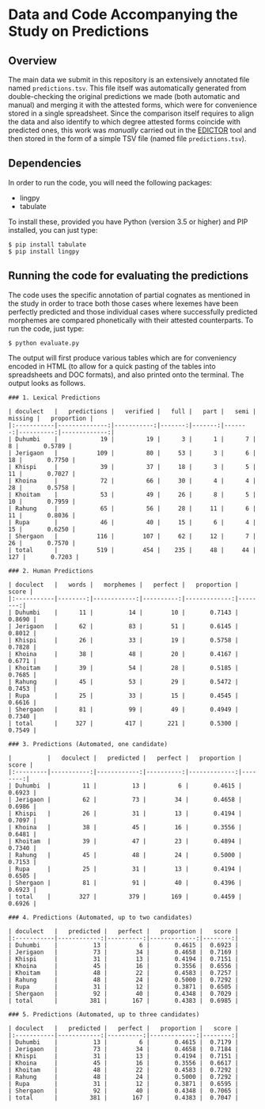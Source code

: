 # Data and Code Accompanying the Study on Predictions

## Overview

The main data we submit in this repository is an extensively annotated file named `predictions.tsv`. This file itself was automatically generated from double-checking the original predictions we made (both automatic and manual) and merging it with the attested forms, which were for convenience stored in a single spreadsheet. Since the comparison itself requires to align the data and also identify to which degree attested forms coincide with predicted ones, this work was *manually* carried out in the [EDICTOR](https://digling.org/edictor/) tool and then stored in the form of a simple TSV file (named file `predictions.tsv`). 

## Dependencies

In order to run the code, you will need the following packages:

* lingpy
* tabulate

To install these, provided you have Python (version 3.5 or higher) and PIP installed, you can just type:

```
$ pip install tabulate
$ pip install lingpy
```

## Running the code for evaluating the predictions

The code uses the specific annotation of partial cognates as mentioned in the study in order to trace both those cases where lexemes have been perfectly predicted and those individual cases where successfully predicted morphemes are compared phonetically with their attested counterparts. To run the code, just type:

```
$ python evaluate.py
```

The output will first produce various tables which are for conveniency encoded in HTML (to allow for a quick pasting of the tables into spreadsheets and DOC formats), and also printed onto the terminal. The output looks as follows.

```
### 1. Lexical Predictions

| doculect   |   predictions |   verified |   full |   part |   semi |   missing |   proportion |
|:-----------|--------------:|-----------:|-------:|-------:|-------:|----------:|-------------:|
| Duhumbi    |            19 |         19 |      3 |      1 |      7 |         8 |       0.5789 |
| Jerigaon   |           109 |         80 |     53 |      3 |      6 |        18 |       0.7750 |
| Khispi     |            39 |         37 |     18 |      3 |      5 |        11 |       0.7027 |
| Khoina     |            72 |         66 |     30 |      4 |      4 |        28 |       0.5758 |
| Khoitam    |            53 |         49 |     26 |      8 |      5 |        10 |       0.7959 |
| Rahung     |            65 |         56 |     28 |     11 |      6 |        11 |       0.8036 |
| Rupa       |            46 |         40 |     15 |      6 |      4 |        15 |       0.6250 |
| Shergaon   |           116 |        107 |     62 |     12 |      7 |        26 |       0.7570 |
| total      |           519 |        454 |    235 |     48 |     44 |       127 |       0.7203 |

### 2. Human Predictions

| doculect   |   words |   morphemes |   perfect |   proportion |   score |
|:-----------|--------:|------------:|----------:|-------------:|--------:|
| Duhumbi    |      11 |          14 |        10 |       0.7143 |  0.8690 |
| Jerigaon   |      62 |          83 |        51 |       0.6145 |  0.8012 |
| Khispi     |      26 |          33 |        19 |       0.5758 |  0.7828 |
| Khoina     |      38 |          48 |        20 |       0.4167 |  0.6771 |
| Khoitam    |      39 |          54 |        28 |       0.5185 |  0.7685 |
| Rahung     |      45 |          53 |        29 |       0.5472 |  0.7453 |
| Rupa       |      25 |          33 |        15 |       0.4545 |  0.6616 |
| Shergaon   |      81 |          99 |        49 |       0.4949 |  0.7340 |
| total      |     327 |         417 |       221 |       0.5300 |  0.7549 |

### 3. Predictions (Automated, one candidate)

|          |   doculect |   predicted |   perfect |   proportion |   score |
|:---------|-----------:|------------:|----------:|-------------:|--------:|
| Duhumbi  |         11 |          13 |         6 |       0.4615 |  0.6923 |
| Jerigaon |         62 |          73 |        34 |       0.4658 |  0.6986 |
| Khispi   |         26 |          31 |        13 |       0.4194 |  0.7097 |
| Khoina   |         38 |          45 |        16 |       0.3556 |  0.6481 |
| Khoitam  |         39 |          47 |        23 |       0.4894 |  0.7340 |
| Rahung   |         45 |          48 |        24 |       0.5000 |  0.7153 |
| Rupa     |         25 |          31 |        13 |       0.4194 |  0.6505 |
| Shergaon |         81 |          91 |        40 |       0.4396 |  0.6923 |
| total    |        327 |         379 |       169 |       0.4459 |  0.6926 |

### 4. Predictions (Automated, up to two candidates)

| doculect   |   predicted |   perfect |   proportion |   score |
|:-----------|------------:|----------:|-------------:|--------:|
| Duhumbi    |          13 |         6 |       0.4615 |  0.6923 |
| Jerigaon   |          73 |        34 |       0.4658 |  0.7169 |
| Khispi     |          31 |        13 |       0.4194 |  0.7151 |
| Khoina     |          45 |        16 |       0.3556 |  0.6556 |
| Khoitam    |          48 |        22 |       0.4583 |  0.7257 |
| Rahung     |          48 |        24 |       0.5000 |  0.7292 |
| Rupa       |          31 |        12 |       0.3871 |  0.6505 |
| Shergaon   |          92 |        40 |       0.4348 |  0.7029 |
| total      |         381 |       167 |       0.4383 |  0.6985 |

### 5. Predictions (Automated, up to three candidates)

| doculect   |   predicted |   perfect |   proportion |   score |
|:-----------|------------:|----------:|-------------:|--------:|
| Duhumbi    |          13 |         6 |       0.4615 |  0.7179 |
| Jerigaon   |          73 |        34 |       0.4658 |  0.7184 |
| Khispi     |          31 |        13 |       0.4194 |  0.7151 |
| Khoina     |          45 |        16 |       0.3556 |  0.6617 |
| Khoitam    |          48 |        22 |       0.4583 |  0.7292 |
| Rahung     |          48 |        24 |       0.5000 |  0.7292 |
| Rupa       |          31 |        12 |       0.3871 |  0.6595 |
| Shergaon   |          92 |        40 |       0.4348 |  0.7065 |
| total      |         381 |       167 |       0.4383 |  0.7047 |
```



